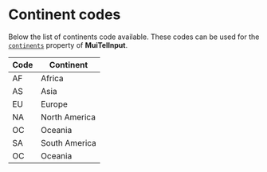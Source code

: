 # Continent codes

Below the list of continents code available. These codes can be used for the [`continents`](/docs/api-reference/#continents) property of **MuiTelInput**.

| Code            | Continent
| --------------- | -------------------------------
| AF              | Africa
| AS              | Asia
| EU              | Europe
| NA              | North America
| OC              | Oceania
| SA              | South America
| OC              | Oceania